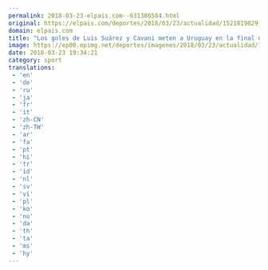 ```yaml
---
permalink: 2018-03-23-elpais.com--631386584.html
original: https://elpais.com/deportes/2018/03/23/actualidad/1521819829_728249.html#?ref=rss&format=simple&link=link
domain: elpais.com
title: "Los goles de Luis Suárez y Cavani meten a Uruguay en la final de la China Cup"
image: https://ep00.epimg.net/deportes/imagenes/2018/03/23/actualidad/1521819829_728249_1521820011_rrss_normal.jpg
date: 2018-03-23 19:34:21
category: sport
translations: 
 - 'en'
 - 'de'
 - 'ru'
 - 'ja'
 - 'fr'
 - 'it'
 - 'zh-CN'
 - 'zh-TW'
 - 'ar'
 - 'fa'
 - 'pt'
 - 'hi'
 - 'tr'
 - 'id'
 - 'nl'
 - 'sv'
 - 'vi'
 - 'pl'
 - 'ko'
 - 'no'
 - 'da'
 - 'th'
 - 'ta'
 - 'ms'
 - 'hy'
---
```


